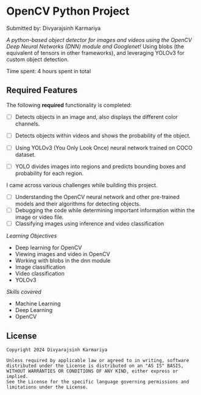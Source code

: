 # OpenCV Python Project

Submitted by: Divyarajsinh Karmariya

*A python-based object detector for images and videos using the OpenCV Deep Neural Networks (DNN) module and Googlenet!*
Using blobs (the equivalent of tensors in other frameworks), and leveraging YOLOv3 for custom object detection.

Time spent: 4 hours spent in total

## Required Features

The following **required** functionality is completed:

- [ ] Detects objects in an image and, also displays the different color channels.
- [ ] Detects objects within videos and shows the probability of the object.
- [ ] Using YOLOv3 (You Only Look Once) neural network trained on COCO dataset.
- [ ] YOLO divides images into regions and predicts bounding boxes and probability for each region.
 


I came across various challenges while building this project.
- [ ] Understanding the OpenCV neural network and other pre-trained models and their algorithms for detecting objects.
- [ ] Debugging the code while determining important information within the image or video file.
- [ ] Classifying images using inference and video classification

*Learning Objectives*
- Deep learning for OpenCV
- Viewing images and video in OpenCV
- Working with blobs in the dnn module
- Image classification
- Video classification
- YOLOv3

*Skills covered*
- Machine Learning
- Deep Learning
- OpenCV

  
## License

    Copyright 2024 Divyarajsinh Karmariya

    Unless required by applicable law or agreed to in writing, software
    distributed under the License is distributed on an "AS IS" BASIS,
    WITHOUT WARRANTIES OR CONDITIONS OF ANY KIND, either express or implied.
    See the License for the specific language governing permissions and
    limitations under the License.
